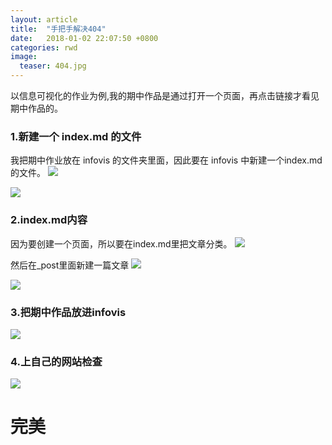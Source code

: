 ```yaml
---
layout: article
title:  "手把手解决404"
date:   2018-01-02 22:07:50 +0800
categories: rwd 
image:
  teaser: 404.jpg 
---
```


以信息可视化的作业为例,我的期中作品是通过打开一个页面，再点击链接才看见期中作品的。

### 1.新建一个 index.md 的文件
我把期中作业放在 infovis 的文件夹里面，因此要在 infovis 中新建一个index.md的文件。
<img src="https://qiurulin.github.io/images/找文件夹.jpg">

<img src="https://qiurulin.github.io/images/创建index.jpg">

### 2.index.md内容
因为要创建一个页面，所以要在index.md里把文章分类。
<img src="https://qiurulin.github.io/images/index内容.jpg">

然后在_post里面新建一篇文章
<img src="https://qiurulin.github.io/images/新建文章.jpg">

<img src="https://qiurulin.github.io/images/新建一篇文章.jpg">

### 3.把期中作品放进infovis
<img src="https://qiurulin.github.io/images/期中作品.jpg">

### 4.上自己的网站检查
<img src="https://qiurulin.github.io/images/完成.jpg">

# 完美
